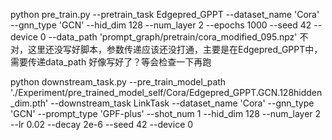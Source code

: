 python pre_train.py --pretrain_task Edgepred_GPPT --dataset_name 'Cora' --gnn_type 'GCN' --hid_dim 128 --num_layer 2 --epochs 1000 --seed 42 --device 0 --data_path 'prompt_graph/pretrain/cora_modified_095.npz'
不对，这里还没写好脚本，参数传递应该还没打通，主要是在Edgepred_GPPT中，需要传递data_path
好像写好了？等会检查一下再跑



python downstream_task.py --pre_train_model_path './Experiment/pre_trained_model_self/Cora/Edgepred_GPPT.GCN.128hidden_dim.pth' --downstream_task LinkTask --dataset_name 'Cora' --gnn_type 'GCN' --prompt_type 'GPF-plus' --shot_num 1 --hid_dim 128 --num_layer 2  --lr 0.02 --decay 2e-6 --seed 42 --device 0